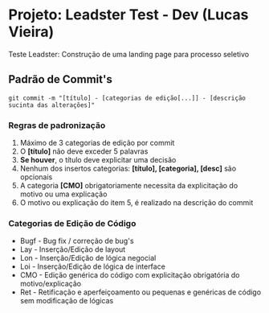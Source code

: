 # Projeto: Leadster Test - Dev (Lucas Vieira)
Teste Leadster: Construção de uma landing page para processo seletivo

## Padrão de Commit's

`git commit -m "[título] - [categorias de edição[...]] - [descrição sucinta das alterações]"`

### Regras de padronização
1. Máximo de 3 categorias de edição por commit
2. O **[título]** não deve exceder 5 palavras
3. **Se houver**, o título deve explicitar uma decisão
4. Nenhum dos insertos categorias: **[título], [categoria], [desc]** são opcionais
5. A categoria **[CMO]** obrigatoriamente necessita da explicitação do motivo ou uma explicação
6. O motivo ou explicação do item 5, é realizado na descrição do commit

### Categorias de Edição de Código
* Bugf - Bug fix / correção de bug's
* Lay - Inserção/Edição de layout
* Lon - Inserção/Edição de lógica negocial
* Loi - Inserção/Edição de lógica de interface
* CMO - Edição genérica do código com explicitação obrigatória do motivo/explicação
* Ret - Retificação e aperfeiçoamento ou pequenas e genéricas de código sem modificação de lógicas
